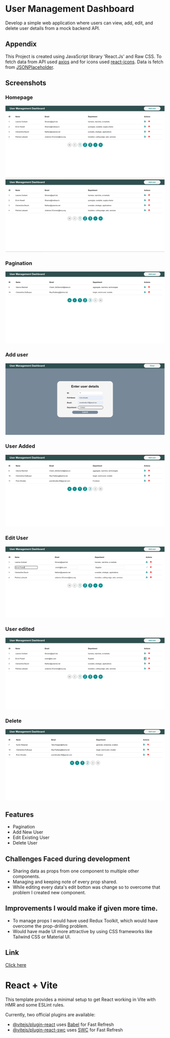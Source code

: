 # User Management Dashboard

Develop a simple web application where users can view, add, edit, and delete user details from a mock backend API.

## Appendix

This Project is created using JavaScript library 'React.Js' and Raw CSS. To fetch data from API used [axios](https://axios-http.com/docs/intro) and for icons used [react-icons](https://react-icons.github.io/react-icons/).
Data is fetch from [JSONPlaceholder](https://jsonplaceholder.typicode.com/).

## Screenshots

### Homepage

![Home](./public/screenshots/first.png)
![App Screenshot](./public/screenshots/first.png)

### Pagination
![App Screenshot](./public/screenshots/second.png)

### Add user
![App Screenshot](./public/screenshots/third.png)

### User Added
![App Screenshot](./public/screenshots/fourth.png)

### Edit User
![App Screenshot](./public/screenshots/fifth.png)

### User edited
![App Screenshot](./public/screenshots/sixth.png)

### Delete
![App Screenshot](./public/screenshots/seventh.png)


## Features

- Pagination
- Add New User
- Edit Existing User
- Delete User

## Challenges Faced during development

- Sharing data as props from one component to multiple other components.
- Managing and keeping note of every prop shared.
- While editing every data's edit botton was change so to overcome that problem I created new component.


## Improvements I would make if given more time.

- To manage props I would have used Redux Toolkit, which would have overcome the prop-drilling problem.
- Would have made UI more attractive by using CSS frameworks like Tailwind CSS or Material UI.

## Link
[Click here](https://user-management-dashboard-ochre.vercel.app/)


# React + Vite

This template provides a minimal setup to get React working in Vite with HMR and some ESLint rules.

Currently, two official plugins are available:

- [@vitejs/plugin-react](https://github.com/vitejs/vite-plugin-react/blob/main/packages/plugin-react/README.md) uses [Babel](https://babeljs.io/) for Fast Refresh
- [@vitejs/plugin-react-swc](https://github.com/vitejs/vite-plugin-react-swc) uses [SWC](https://swc.rs/) for Fast Refresh
